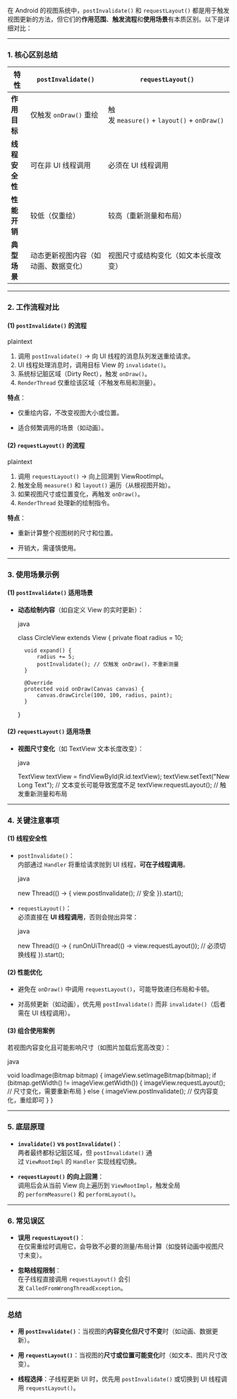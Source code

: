 在 Android 的视图系统中，`postInvalidate()` 和 `requestLayout()` 都是用于触发视图更新的方法，但它们的**作用范围**、**触发流程**和**使用场景**有本质区别。以下是详细对比：

---

### **1. 核心区别总结**

|**特性**|`postInvalidate()`|`requestLayout()`|
|---|---|---|
|**作用目标**|仅触发 `onDraw()` 重绘|触发 `measure()` + `layout()` + `onDraw()`|
|**线程安全性**|可在非 UI 线程调用|必须在 UI 线程调用|
|**性能开销**|较低（仅重绘）|较高（重新测量和布局）|
|**典型场景**|动态更新视图内容（如动画、数据变化）|视图尺寸或结构变化（如文本长度改变）|

---

### **2. 工作流程对比**

#### **(1) `postInvalidate()` 的流程**

plaintext

1. 调用 `postInvalidate()` → 向 UI 线程的消息队列发送重绘请求。
2. UI 线程处理消息时，调用目标 View 的 `invalidate()`。
3. 系统标记脏区域（Dirty Rect），触发 `onDraw()`。
4. `RenderThread` 仅重绘该区域（不触发布局和测量）。

**特点**：

- 仅重绘内容，不改变视图大小或位置。
    
- 适合频繁调用的场景（如动画）。
    

#### **(2) `requestLayout()` 的流程**

plaintext

1. 调用 `requestLayout()` → 向上回溯到 ViewRootImpl。
2. 触发全局 `measure()` 和 `layout()` 遍历（从根视图开始）。
3. 如果视图尺寸或位置变化，再触发 `onDraw()`。
4. `RenderThread` 处理新的绘制指令。

**特点**：

- 重新计算整个视图树的尺寸和位置。
    
- 开销大，需谨慎使用。
    

---

### **3. 使用场景示例**

#### **(1) `postInvalidate()` 适用场景**

- **动态绘制内容**（如自定义 View 的实时更新）：
    
    java
    
    class CircleView extends View {
        private float radius = 10;
    
        void expand() {
            radius += 5;
            postInvalidate(); // 仅触发 onDraw()，不重新测量
        }
    
        @Override
        protected void onDraw(Canvas canvas) {
            canvas.drawCircle(100, 100, radius, paint);
        }
    }
    

#### **(2) `requestLayout()` 适用场景**

- **视图尺寸变化**（如 TextView 文本长度改变）：
    
    java
    
    TextView textView = findViewById(R.id.textView);
    textView.setText("New Long Text"); // 文本变长可能导致宽度不足
    textView.requestLayout(); // 触发重新测量和布局
    

---

### **4. 关键注意事项**

#### **(1) 线程安全性**

- `postInvalidate()`：  
    内部通过 `Handler` 将重绘请求抛到 UI 线程，**可在子线程调用**。
    
    java
    
    new Thread(() -> {
        view.postInvalidate(); // 安全
    }).start();
    
- `requestLayout()`：  
    必须直接在 **UI 线程调用**，否则会抛出异常：
    
    java
    
    new Thread(() -> {
        runOnUiThread(() -> view.requestLayout()); // 必须切换线程
    }).start();
    

#### **(2) 性能优化**

- 避免在 `onDraw()` 中调用 `requestLayout()`，可能导致递归布局和卡顿。
    
- 对高频更新（如动画），优先用 `postInvalidate()` 而非 `invalidate()`（后者需在 UI 线程调用）。
    

#### **(3) 组合使用案例**

若视图内容变化且可能影响尺寸（如图片加载后宽高改变）：

java

void loadImage(Bitmap bitmap) {
    imageView.setImageBitmap(bitmap);
    if (bitmap.getWidth() != imageView.getWidth()) {
        imageView.requestLayout(); // 尺寸变化，需要重新布局
    } else {
        imageView.postInvalidate(); // 仅内容变化，重绘即可
    }
}

---

### **5. 底层原理**

- **`invalidate()` vs `postInvalidate()`**：  
    两者最终都标记脏区域，但 `postInvalidate()` 通过 `ViewRootImpl` 的 `Handler` 实现线程切换。
    
- **`requestLayout()` 的向上回溯**：  
    调用后会从当前 View 向上遍历到 `ViewRootImpl`，触发全局的 `performMeasure()` 和 `performLayout()`。
    

---

### **6. 常见误区**

- **误用 `requestLayout()`**：  
    在仅需重绘时调用它，会导致不必要的测量/布局计算（如旋转动画中视图尺寸未变）。
    
- **忽略线程限制**：  
    在子线程直接调用 `requestLayout()` 会引发 `CalledFromWrongThreadException`。
    

---

### **总结**

- **用 `postInvalidate()`**：当视图的**内容变化但尺寸不变**时（如动画、数据更新）。
    
- **用 `requestLayout()`**：当视图的**尺寸或位置可能变化**时（如文本、图片尺寸改变）。
    
- **线程选择**：子线程更新 UI 时，优先用 `postInvalidate()` 或切换到 UI 线程调用 `requestLayout()`。